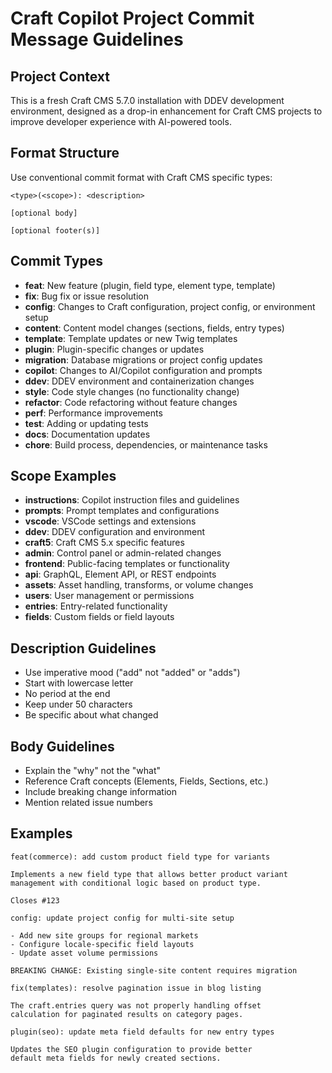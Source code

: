 # Craft Copilot Project Commit Message Guidelines

## Project Context
This is a fresh Craft CMS 5.7.0 installation with DDEV development environment, designed as a drop-in enhancement for Craft CMS projects to improve developer experience with AI-powered tools.

## Format Structure
Use conventional commit format with Craft CMS specific types:

```
<type>(<scope>): <description>

[optional body]

[optional footer(s)]
```

## Commit Types
- **feat**: New feature (plugin, field type, element type, template)
- **fix**: Bug fix or issue resolution
- **config**: Changes to Craft configuration, project config, or environment setup
- **content**: Content model changes (sections, fields, entry types)
- **template**: Template updates or new Twig templates
- **plugin**: Plugin-specific changes or updates
- **migration**: Database migrations or project config updates
- **copilot**: Changes to AI/Copilot configuration and prompts
- **ddev**: DDEV environment and containerization changes
- **style**: Code style changes (no functionality change)
- **refactor**: Code refactoring without feature changes
- **perf**: Performance improvements
- **test**: Adding or updating tests
- **docs**: Documentation updates
- **chore**: Build process, dependencies, or maintenance tasks

## Scope Examples
- **instructions**: Copilot instruction files and guidelines
- **prompts**: Prompt templates and configurations
- **vscode**: VSCode settings and extensions
- **ddev**: DDEV configuration and environment
- **craft5**: Craft CMS 5.x specific features
- **admin**: Control panel or admin-related changes
- **frontend**: Public-facing templates or functionality
- **api**: GraphQL, Element API, or REST endpoints
- **assets**: Asset handling, transforms, or volume changes
- **users**: User management or permissions
- **entries**: Entry-related functionality
- **fields**: Custom fields or field layouts

## Description Guidelines
- Use imperative mood ("add" not "added" or "adds")
- Start with lowercase letter
- No period at the end
- Keep under 50 characters
- Be specific about what changed

## Body Guidelines
- Explain the "why" not the "what"
- Reference Craft concepts (Elements, Fields, Sections, etc.)
- Include breaking change information
- Mention related issue numbers

## Examples

```
feat(commerce): add custom product field type for variants

Implements a new field type that allows better product variant
management with conditional logic based on product type.

Closes #123
```

```
config: update project config for multi-site setup

- Add new site groups for regional markets
- Configure locale-specific field layouts
- Update asset volume permissions

BREAKING CHANGE: Existing single-site content requires migration
```

```
fix(templates): resolve pagination issue in blog listing

The craft.entries query was not properly handling offset
calculation for paginated results on category pages.
```

```
plugin(seo): update meta field defaults for new entry types

Updates the SEO plugin configuration to provide better
default meta fields for newly created sections.
```
